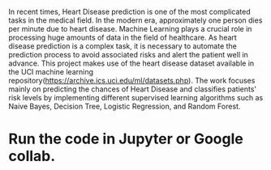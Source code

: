 In recent times, Heart Disease prediction is one of the most complicated tasks in the medical field. 
In the modern era, approximately one person dies per minute due to heart disease. Machine Learning plays
a crucial role in processing huge amounts of data in the field of healthcare.
As heart disease prediction is a complex task, it is necessary to automate the prediction process to 
avoid associated risks and alert the patient well in advance. This project makes use of the heart disease 
dataset available in the UCI machine learning repository(https://archive.ics.uci.edu/ml/datasets.php). 
The work focuses mainly on predicting the chances of Heart Disease and classifies patients' risk levels 
by implementing different supervised learning algorithms such as Naive Bayes, Decision Tree, 
Logistic Regression, and Random Forest. 
# Run  the code in Jupyter or Google collab.
